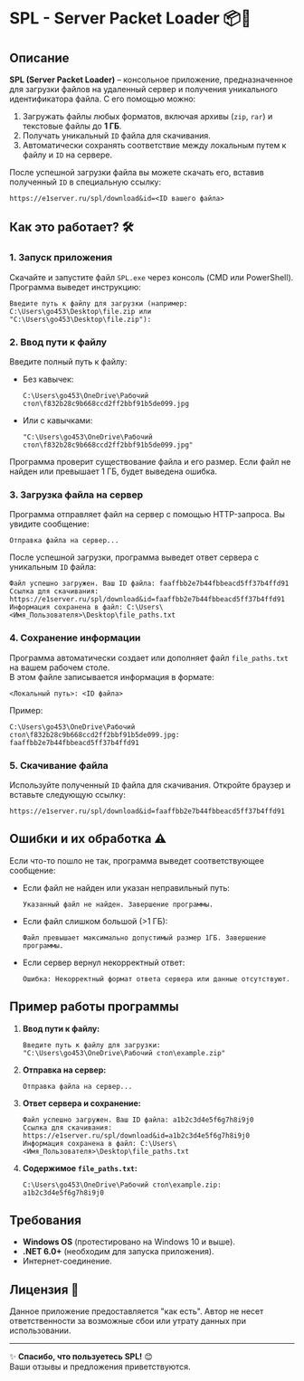 # **SPL - Server Packet Loader** 📦🚀  

## **Описание**  
**SPL (Server Packet Loader)** – консольное приложение, предназначенное для загрузки файлов на удаленный сервер и получения уникального идентификатора файла. С его помощью можно:  
1. Загружать файлы любых форматов, включая архивы (`zip`, `rar`) и текстовые файлы до **1 ГБ**.  
2. Получать уникальный `ID` файла для скачивания.  
3. Автоматически сохранять соответствие между локальным путем к файлу и `ID` на сервере.  

После успешной загрузки файла вы можете скачать его, вставив полученный `ID` в специальную ссылку:  
```
https://e1server.ru/spl/download&id=<ID вашего файла>
```

## **Как это работает?** 🛠️  

### **1. Запуск приложения**  
Скачайте и запустите файл `SPL.exe` через консоль (CMD или PowerShell).  
Программа выведет инструкцию:  
```
Введите путь к файлу для загрузки (например: C:\Users\go453\Desktop\file.zip или "C:\Users\go453\Desktop\file.zip"):
```

### **2. Ввод пути к файлу**  
Введите полный путь к файлу:  
- Без кавычек:  
  ```
  C:\Users\go453\OneDrive\Рабочий стол\f832b28c9b668ccd2ff2bbf91b5de099.jpg
  ```
- Или с кавычками:  
  ```
  "C:\Users\go453\OneDrive\Рабочий стол\f832b28c9b668ccd2ff2bbf91b5de099.jpg"
  ```  

Программа проверит существование файла и его размер. Если файл не найден или превышает 1 ГБ, будет выведена ошибка.  

### **3. Загрузка файла на сервер**  
Программа отправляет файл на сервер с помощью HTTP-запроса. Вы увидите сообщение:  
```
Отправка файла на сервер...
```

После успешной загрузки, программа выведет ответ сервера с уникальным `ID` файла:  
```
Файл успешно загружен. Ваш ID файла: faaffbb2e7b44fbbeacd5ff37b4ffd91
Ссылка для скачивания: https://e1server.ru/spl/download&id=faaffbb2e7b44fbbeacd5ff37b4ffd91
Информация сохранена в файл: C:\Users\<Имя_Пользователя>\Desktop\file_paths.txt
```

### **4. Сохранение информации**  
Программа автоматически создает или дополняет файл `file_paths.txt` на вашем рабочем столе.  
В этом файле записывается информация в формате:  
```
<Локальный путь>: <ID файла>
```
Пример:  
```
C:\Users\go453\OneDrive\Рабочий стол\f832b28c9b668ccd2ff2bbf91b5de099.jpg: faaffbb2e7b44fbbeacd5ff37b4ffd91
```

### **5. Скачивание файла**  
Используйте полученный `ID` файла для скачивания. Откройте браузер и вставьте следующую ссылку:  
```
https://e1server.ru/spl/download&id=faaffbb2e7b44fbbeacd5ff37b4ffd91
```

## **Ошибки и их обработка** ⚠️  
Если что-то пошло не так, программа выведет соответствующее сообщение:  
- Если файл не найден или указан неправильный путь:  
  ```
  Указанный файл не найден. Завершение программы.
  ```
- Если файл слишком большой (>1 ГБ):  
  ```
  Файл превышает максимально допустимый размер 1ГБ. Завершение программы.
  ```
- Если сервер вернул некорректный ответ:  
  ```
  Ошибка: Некорректный формат ответа сервера или данные отсутствуют.
  ```

## **Пример работы программы**  
1. **Ввод пути к файлу:**  
   ```
   Введите путь к файлу для загрузки:
   "C:\Users\go453\OneDrive\Рабочий стол\example.zip"
   ```

2. **Отправка на сервер:**  
   ```
   Отправка файла на сервер...
   ```

3. **Ответ сервера и сохранение:**  
   ```
   Файл успешно загружен. Ваш ID файла: a1b2c3d4e5f6g7h8i9j0
   Ссылка для скачивания: https://e1server.ru/spl/download&id=a1b2c3d4e5f6g7h8i9j0
   Информация сохранена в файл: C:\Users\<Имя_Пользователя>\Desktop\file_paths.txt
   ```

4. **Содержимое `file_paths.txt`:**  
   ```
   C:\Users\go453\OneDrive\Рабочий стол\example.zip: a1b2c3d4e5f6g7h8i9j0
   ```

## **Требования**  
- **Windows OS** (протестировано на Windows 10 и выше).  
- **.NET 6.0+** (необходим для запуска приложения).  
- Интернет-соединение.  

## **Лицензия** 📜  
Данное приложение предоставляется "как есть". Автор не несет ответственности за возможные сбои или утрату данных при использовании.  

---

✨ **Спасибо, что пользуетесь SPL!** 😊  
Ваши отзывы и предложения приветствуются.
